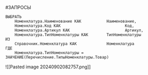 #ЗАПРОСЫ
```bsl
ВЫБРАТЬ
	Номенклатура.Наименование КАК			Наименование,
	Номенклатура.Код КАК							Код,
	Номенклатура.Артикул КАК						Артикул,
	Номенклатура.ТипНоменклатуры КАК		ТипНоменклатуры
ИЗ
	Справочник.Номенклатура КАК				Номенклатура
ГДЕ
	Номенклатура.ТипНоменклатуры = ЗНАЧЕНИЕ(Перечисление.ТипыНоменклатуры.Товар)
```
![[Pasted image 20240902082757.png]]